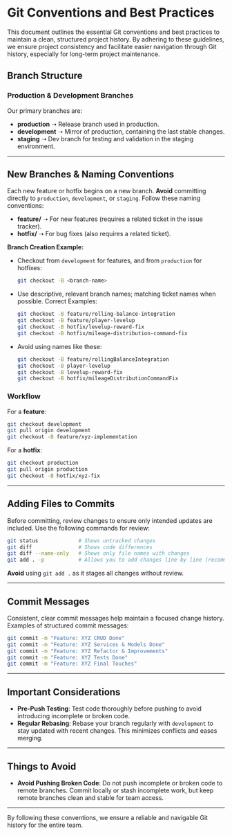 
# Git Conventions and Best Practices

This document outlines the essential Git conventions and best practices to maintain a clean, structured project history. By adhering to these guidelines, we ensure project consistency and facilitate easier navigation through Git history, especially for long-term project maintenance.

## Branch Structure

### Production & Development Branches

Our primary branches are:

- **production** ➝ Release branch used in production.
- **development** ➝ Mirror of production, containing the last stable changes.
- **staging** ➝ Dev branch for testing and validation in the staging environment.

---

## New Branches & Naming Conventions

Each new feature or hotfix begins on a new branch. **Avoid** committing directly to `production`, `development`, or `staging`. Follow these naming conventions:

- **feature/** ➝ For new features (requires a related ticket in the issue tracker).
- **hotfix/** ➝ For bug fixes (also requires a related ticket).

**Branch Creation Example:**

- Checkout from `development` for features, and from `production` for hotfixes:

  ```bash
  git checkout -B <branch-name>
  ```

- Use descriptive, relevant branch names; matching ticket names when possible. Correct Examples:

  ```bash
  git checkout -B feature/rolling-balance-integration
  git checkout -B feature/player-levelup
  git checkout -B hotfix/levelup-reward-fix
  git checkout -B hotfix/mileage-distribution-command-fix
  ```

- Avoid using names like these:

  ```bash
  git checkout -B feature/rollingBalanceIntegration
  git checkout -B player-levelup
  git checkout -B levelup-reward-fix
  git checkout -B hotfix/mileageDistributionCommandFix
  ```

### Workflow

For a **feature**:

```bash
git checkout development
git pull origin development
git checkout -B feature/xyz-implementation
```

For a **hotfix**:

```bash
git checkout production
git pull origin production
git checkout -B hotfix/xyz-fix
```

---

## Adding Files to Commits

Before committing, review changes to ensure only intended updates are included. Use the following commands for review:

```bash
git status             # Shows untracked changes
git diff               # Shows code differences
git diff --name-only   # Shows only file names with changes
git add . -p           # Allows you to add changes line by line (recommended)
```

**Avoid** using `git add .` as it stages all changes without review.

---

## Commit Messages

Consistent, clear commit messages help maintain a focused change history. Examples of structured commit messages:

```bash
git commit -m "Feature: XYZ CRUD Done"
git commit -m "Feature: XYZ Services & Models Done"
git commit -m "Feature: XYZ Refactor & Improvements"
git commit -m "Feature: XYZ Tests Done"
git commit -m "Feature: XYZ Final Touches"
```

---

## Important Considerations

- **Pre-Push Testing**: Test code thoroughly before pushing to avoid introducing incomplete or broken code.
- **Regular Rebasing**: Rebase your branch regularly with `development` to stay updated with recent changes. This minimizes conflicts and eases merging.

---

## Things to Avoid

- **Avoid Pushing Broken Code**: Do not push incomplete or broken code to remote branches. Commit locally or stash incomplete work, but keep remote branches clean and stable for team access.

---

By following these conventions, we ensure a reliable and navigable Git history for the entire team.
